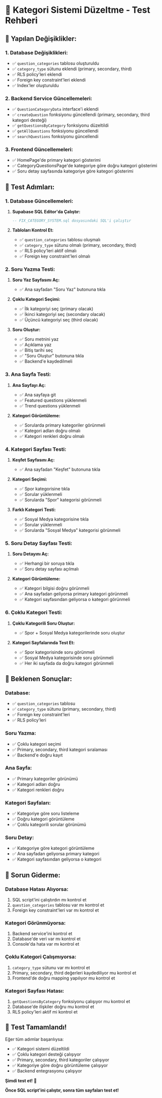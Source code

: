 # 🎯 Kategori Sistemi Düzeltme - Test Rehberi

## 🔧 Yapılan Değişiklikler:

### **1. Database Değişiklikleri:**
- ✅ `question_categories` tablosu oluşturuldu
- ✅ `category_type` sütunu eklendi (primary, secondary, third)
- ✅ RLS policy'leri eklendi
- ✅ Foreign key constraint'leri eklendi
- ✅ Index'ler oluşturuldu

### **2. Backend Service Güncellemeleri:**
- ✅ `QuestionCategoryData` interface'i eklendi
- ✅ `createQuestion` fonksiyonu güncellendi (primary, secondary, third kategori desteği)
- ✅ `getQuestionsByCategory` fonksiyonu düzeltildi
- ✅ `getAllQuestions` fonksiyonu güncellendi
- ✅ `searchQuestions` fonksiyonu güncellendi

### **3. Frontend Güncellemeleri:**
- ✅ HomePage'de primary kategori gösterimi
- ✅ CategoryQuestionsPage'de kategoriye göre doğru kategori gösterimi
- ✅ Soru detay sayfasında kategoriye göre kategori gösterimi

## 🚀 Test Adımları:

### **1. Database Güncellemeleri:**

1. **Supabase SQL Editor'da Çalıştır:**
   ```sql
   -- FIX_CATEGORY_SYSTEM.sql dosyasındaki SQL'i çalıştır
   ```

2. **Tabloları Kontrol Et:**
   - ✅ `question_categories` tablosu oluşmalı
   - ✅ `category_type` sütunu olmalı (primary, secondary, third)
   - ✅ RLS policy'leri aktif olmalı
   - ✅ Foreign key constraint'leri olmalı

### **2. Soru Yazma Testi:**

1. **Soru Yaz Sayfasını Aç:**
   - ✅ Ana sayfadan "Soru Yaz" butonuna tıkla

2. **Çoklu Kategori Seçimi:**
   - ✅ İlk kategoriyi seç (primary olacak)
   - ✅ İkinci kategoriyi seç (secondary olacak)
   - ✅ Üçüncü kategoriyi seç (third olacak)

3. **Soru Oluştur:**
   - ✅ Soru metnini yaz
   - ✅ Açıklama yaz
   - ✅ Bitiş tarihi seç
   - ✅ "Soru Oluştur" butonuna tıkla
   - ✅ Backend'e kaydedilmeli

### **3. Ana Sayfa Testi:**

1. **Ana Sayfayı Aç:**
   - ✅ Ana sayfaya git
   - ✅ Featured questions yüklenmeli
   - ✅ Trend questions yüklenmeli

2. **Kategori Görüntüleme:**
   - ✅ Sorularda primary kategoriler görünmeli
   - ✅ Kategori adları doğru olmalı
   - ✅ Kategori renkleri doğru olmalı

### **4. Kategori Sayfası Testi:**

1. **Keşfet Sayfasını Aç:**
   - ✅ Ana sayfadan "Keşfet" butonuna tıkla

2. **Kategori Seçimi:**
   - ✅ Spor kategorisine tıkla
   - ✅ Sorular yüklenmeli
   - ✅ Sorularda "Spor" kategorisi görünmeli

3. **Farklı Kategori Testi:**
   - ✅ Sosyal Medya kategorisine tıkla
   - ✅ Sorular yüklenmeli
   - ✅ Sorularda "Sosyal Medya" kategorisi görünmeli

### **5. Soru Detay Sayfası Testi:**

1. **Soru Detayını Aç:**
   - ✅ Herhangi bir soruya tıkla
   - ✅ Soru detay sayfası açılmalı

2. **Kategori Görüntüleme:**
   - ✅ Kategori bilgisi doğru görünmeli
   - ✅ Ana sayfadan geliyorsa primary kategori görünmeli
   - ✅ Kategori sayfasından geliyorsa o kategori görünmeli

### **6. Çoklu Kategori Testi:**

1. **Çoklu Kategorili Soru Oluştur:**
   - ✅ Spor + Sosyal Medya kategorilerinde soru oluştur

2. **Kategori Sayfalarında Test Et:**
   - ✅ Spor kategorisinde soru görünmeli
   - ✅ Sosyal Medya kategorisinde soru görünmeli
   - ✅ Her iki sayfada da doğru kategori görünmeli

## 🎯 Beklenen Sonuçlar:

### **Database:**
- ✅ `question_categories` tablosu
- ✅ `category_type` sütunu (primary, secondary, third)
- ✅ Foreign key constraint'leri
- ✅ RLS policy'leri

### **Soru Yazma:**
- ✅ Çoklu kategori seçimi
- ✅ Primary, secondary, third kategori sıralaması
- ✅ Backend'e doğru kayıt

### **Ana Sayfa:**
- ✅ Primary kategoriler görünümü
- ✅ Kategori adları doğru
- ✅ Kategori renkleri doğru

### **Kategori Sayfaları:**
- ✅ Kategoriye göre soru listeleme
- ✅ Doğru kategori görüntüleme
- ✅ Çoklu kategorili sorular görünümü

### **Soru Detay:**
- ✅ Kategoriye göre kategori görüntüleme
- ✅ Ana sayfadan geliyorsa primary kategori
- ✅ Kategori sayfasından geliyorsa o kategori

## 🔧 Sorun Giderme:

### **Database Hatası Alıyorsa:**
1. SQL script'ini çalıştırdın mı kontrol et
2. `question_categories` tablosu var mı kontrol et
3. Foreign key constraint'leri var mı kontrol et

### **Kategori Görünmüyorsa:**
1. Backend service'ini kontrol et
2. Database'de veri var mı kontrol et
3. Console'da hata var mı kontrol et

### **Çoklu Kategori Çalışmıyorsa:**
1. `category_type` sütunu var mı kontrol et
2. Primary, secondary, third değerleri kaydediliyor mu kontrol et
3. Frontend'de doğru mapping yapılıyor mu kontrol et

### **Kategori Sayfası Hatası:**
1. `getQuestionsByCategory` fonksiyonu çalışıyor mu kontrol et
2. Database'de ilişkiler doğru mu kontrol et
3. RLS policy'leri aktif mi kontrol et

## 🎉 Test Tamamlandı!

Eğer tüm adımlar başarılıysa:
- ✅ Kategori sistemi düzeltildi
- ✅ Çoklu kategori desteği çalışıyor
- ✅ Primary, secondary, third kategoriler çalışıyor
- ✅ Kategoriye göre doğru görüntüleme çalışıyor
- ✅ Backend entegrasyonu çalışıyor

**Şimdi test et!** 🚀

**Önce SQL script'ini çalıştır, sonra tüm sayfaları test et!**
